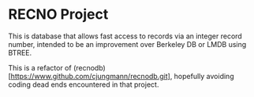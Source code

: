 # RECNO Project

This is database that allows fast access to records via an integer record number,
intended to be an improvement over Berkeley DB or LMDB using BTREE.

This is a refactor of (recnodb)[https://www.github.com/cjungmann/recnodb.git],
hopefully avoiding coding dead ends encountered in that project.
